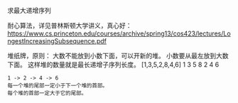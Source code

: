 求最大递增序列

耐心算法，详见普林斯顿大学讲义，真心好：https://www.cs.princeton.edu/courses/archive/spring13/cos423/lectures/LongestIncreasingSubsequence.pdf

堆纸牌，原则：
大数不能放到小数下面，可以开新的堆。
小数要从最左放到大数下面。
这样堆的数量就是最长递增子序列长度。
[1,3,5,2,8,4,6]
1   3   5  8
    2   4  6
		 
	1 -> 2 -> 4 -> 6
	每一个堆的尾部一定小于下一个堆的首部。
    每个堆的首部一定大于它的尾部。
